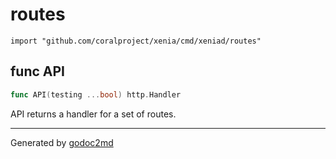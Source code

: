 
# routes
    import "github.com/coralproject/xenia/cmd/xeniad/routes"






## func API
``` go
func API(testing ...bool) http.Handler
```
API returns a handler for a set of routes.









- - -
Generated by [godoc2md](http://godoc.org/github.com/davecheney/godoc2md)